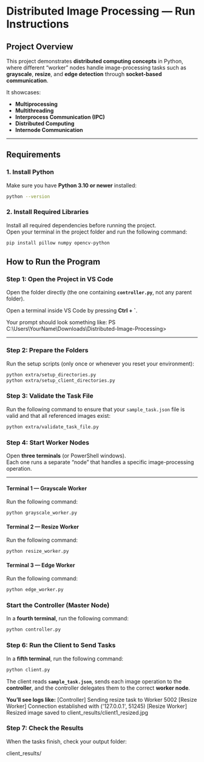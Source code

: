 #  Distributed Image Processing — Run Instructions

##  Project Overview
This project demonstrates **distributed computing concepts** in Python, where different “worker” nodes handle image-processing tasks such as **grayscale**, **resize**, and **edge detection** through **socket-based communication**.

It showcases:
-  **Multiprocessing**
-  **Multithreading**
-  **Interprocess Communication (IPC)**
-  **Distributed Computing**
-  **Internode Communication**

---

##  Requirements

### 1. Install Python
Make sure you have **Python 3.10 or newer** installed:

```bash
python --version
```

### 2. Install Required Libraries

Install all required dependencies before running the project.  
Open your terminal in the project folder and run the following command:

```bash
pip install pillow numpy opencv-python
```

##  How to Run the Program

###  Step 1: Open the Project in VS Code

Open the folder directly (the one containing **`controller.py`**, not any parent folder).

Open a terminal inside VS Code by pressing **Ctrl + `**.

Your prompt should look something like:
PS C:\Users\YourName\Downloads\Distributed-Image-Processing>


---

###  Step 2: Prepare the Folders

Run the setup scripts (only once or whenever you reset your environment):

```bash
python extra/setup_directories.py
python extra/setup_client_directories.py
```
###  Step 3: Validate the Task File

Run the following command to ensure that your `sample_task.json` file is valid and that all referenced images exist:

```bash
python extra/validate_task_file.py
```
###  Step 4: Start Worker Nodes

Open **three terminals** (or PowerShell windows).  
Each one runs a separate “node” that handles a specific image-processing operation.

---

####  Terminal 1 — Grayscale Worker
Run the following command:

```bash
python grayscale_worker.py
```
####  Terminal 2 — Resize Worker

Run the following command:

```bash
python resize_worker.py
```
####  Terminal 3 — Edge Worker

Run the following command:

```bash
python edge_worker.py
```

###  Start the Controller (Master Node)

In a **fourth terminal**, run the following command:

```bash
python controller.py
```
###  Step 6: Run the Client to Send Tasks

In a **fifth terminal**, run the following command:

```bash
python client.py
```
The client reads **`sample_task.json`**, sends each image operation to the **controller**, and the controller delegates them to the correct **worker node**.

**You’ll see logs like:**
[Controller] Sending resize task to Worker 5002
[Resize Worker] Connection established with ('127.0.0.1', 51245)
[Resize Worker] Resized image saved to client_results/client1_resized.jpg

###  Step 7: Check the Results

When the tasks finish, check your output folder:

client_results/

